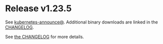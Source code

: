 # Release v1.23.5

See [kubernetes-announce@](https://groups.google.com/forum/#!forum/kubernetes-announce). Additional binary downloads are linked in the [CHANGELOG](https://github.com/kubernetes/kubernetes/blob/master/CHANGELOG/CHANGELOG-1.23.md).

See [the CHANGELOG](https://github.com/kubernetes/kubernetes/blob/master/CHANGELOG/CHANGELOG-1.23.md) for more details.



